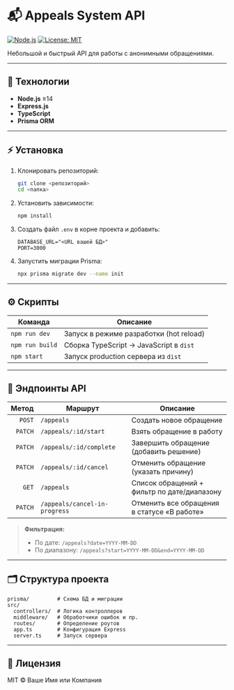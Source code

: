 # 📬 Appeals System API

[![Node.js](https://img.shields.io/badge/Node.js-%3E%3D14-brightgreen)](https://nodejs.org/) [![License: MIT](https://img.shields.io/badge/License-MIT-blue)](LICENSE)

Небольшой и быстрый API для работы с анонимными обращениями.

---

## 🚀 Технологии

- **Node.js** ≥14
- **Express.js**
- **TypeScript**
- **Prisma ORM**

---

## ⚡ Установка

1. Клонировать репозиторий:
   ```bash
   git clone <репозиторий>
   cd <папка>
   ```
2. Установить зависимости:
   ```bash
   npm install
   ```
3. Создать файл `.env` в корне проекта и добавить:
   ```env
   DATABASE_URL="<URL вашей БД>"
   PORT=3000
   ```
4. Запустить миграции Prisma:
   ```bash
   npx prisma migrate dev --name init
   ```

---

## ⚙️ Скрипты

| Команда            | Описание                                |
|--------------------|-----------------------------------------|
| `npm run dev`      | Запуск в режиме разработки (hot reload)  |
| `npm run build`    | Сборка TypeScript → JavaScript в `dist` |
| `npm start`        | Запуск production сервера из `dist`     |

---

## 🔗 Эндпоинты API

| Метод  | Маршрут                              | Описание                                   |
|-------:|--------------------------------------|--------------------------------------------|
| `POST` | `/appeals`                           | Создать новое обращение                    |
| `PATCH`| `/appeals/:id/start`                 | Взять обращение в работу                   |
| `PATCH`| `/appeals/:id/complete`              | Завершить обращение (добавить решение)     |
| `PATCH`| `/appeals/:id/cancel`                | Отменить обращение (указать причину)       |
| `GET`  | `/appeals`                           | Список обращений + фильтр по дате/диапазону|
| `PATCH`| `/appeals/cancel-in-progress`        | Отменить все обращения в статусе «В работе»|

> **Фильтрация:**
> - По дате: `/appeals?date=YYYY-MM-DD`
> - По диапазону: `/appeals?start=YYYY-MM-DD&end=YYYY-MM-DD`

---

## 🗂 Структура проекта

```
prisma/         # Схема БД и миграции
src/
  controllers/  # Логика контроллеров
  middleware/   # Обработчики ошибок и пр.
  routes/       # Определение роутов
  app.ts        # Конфигурация Express
  server.ts     # Запуск сервера
```

---

## 🌟 Лицензия

MIT © Ваше Имя или Компания
